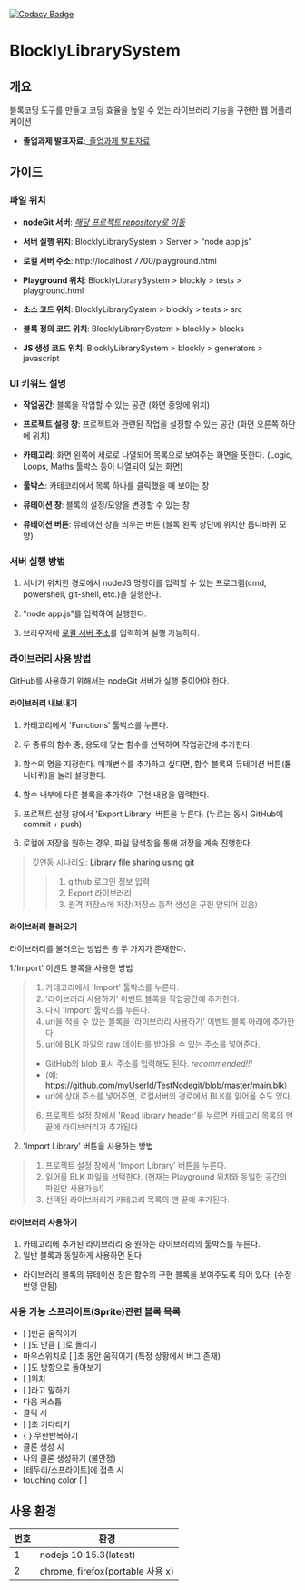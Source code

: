 [![Codacy Badge](https://api.codacy.com/project/badge/Grade/59072231c7fd4a2684defb31c96dd0c9)](https://www.codacy.com/manual/peurocs4/BlocklyLibrarySystem?utm_source=github.com&amp;utm_medium=referral&amp;utm_content=soicem/BlocklyLibrarySystem&amp;utm_campaign=Badge_Grade)

# BlocklyLibrarySystem

## 개요
블록코딩 도구를 만들고 코딩 효율을 높일 수 있는 라이브러리 기능을 구현한 웹 어플리케이션
* __졸업과제 발표자료__:_[졸업과제 발표자료](https://docs.google.com/presentation/d/1osMj74DqMVEPJHYAaqfmuCM5RGpKV85lDcNUDL8EEAE/edit?usp=sharing)

## 가이드 

### 파일 위치

* __nodeGit 서버__: _[해당 프로젝트 repository로 이동](https://github.com/soicem/nodegitServer)_

* __서버 실행 위치__: BlocklyLibrarySystem > Server > "node app.js"

* __로컬 서버 주소__: http://localhost:7700/playground.html

* __Playground 위치__: BlocklyLibrarySystem > blockly > tests > playground.html

* __소스 코드 위치__: BlocklyLibrarySystem > blockly > tests > src

* __블록 정의 코드 위치__: BlocklyLibrarySystem > blockly > blocks

* __JS 생성 코드 위치__: BlocklyLibrarySystem > blockly > generators > javascript



### UI 키워드 설명

* __작업공간__: 블록을 작업할 수 있는 공간 (화면 중앙에 위치)

* __프로젝트 설정 창__: 프로젝트와 관련된 작업을 설정할 수 있는 공간 (화면 오른쪽 하단에 위치)

* __카테고리__: 화면 왼쪽에 세로로 나열되어 목록으로 보여주는 화면을 뜻한다. (Logic, Loops, Maths 툴박스 등이 나열되어 있는 화면)

* __툴박스__: 카테코리에서 목록 하나를 클릭했을 때 보이는 창

* __뮤테이션 창__: 블록의 설정/모양을 변경할 수 있는 창

* __뮤테이션 버튼__: 뮤테이션 창을 띄우는 버튼 (블록 왼쪽 상단에 위치한 톱니바퀴 모양)



### 서버 실행 방법

1. 서버가 위치한 경로에서 nodeJS 명령어를 입력할 수 있는 프로그램(cmd, powershell, git-shell, etc.)을 실행한다.

2. "node app.js"를 입력하여 실행한다.

3. 브라우저에 [로컬 서버 주소](http://localhost:7700/playground.html)를 입력하여 실행 가능하다.



### 라이브러리 사용 방법

GitHub를 사용하기 위해서는 nodeGit 서버가 실행 중이어야 한다.

#### 라이브러리 내보내기

1. 카테고리에서 'Functions' 툴박스를 누른다.

2. 두 종류의 함수 중, 용도에 맞는 함수를 선택하여 작업공간에 추가한다.

3. 함수의 명을 지정한다. 매개변수를 추가하고 싶다면, 함수 블록의 뮤테이션 버튼(톱니바퀴)을 눌러 설정한다.

4. 함수 내부에 다른 블록을 추가하여 구현 내용을 입력한다.

5. 프로젝트 설정 창에서 'Export Library' 버튼을 누른다. (누르는 동시 GitHub에 commit + push)

6. 로컬에 저장을 원하는 경우, 파일 탐색창을 통해 저장을 계속 진행한다.

> 깃연동 시나리오: [Library file sharing using git](https://www.youtube.com/watch?v=Eh-RbXjaSYY&feature=youtu.be)
>> 1. github 로그인 정보 입력
>> 2. Export 라이브러리
>> 3. 원격 저장소에 저장(저장소 동적 생성은 구현 안되어 있음)

#### 라이브러리 불러오기

라이브러리를 불러오는 방법은 총 두 가지가 존재한다.

1.'Import' 이벤트 블록을 사용한 방법

> 1. 카테고리에서 'Import' 툴박스를 누른다.
> 2. '라이브러리 사용하기' 이벤트 블록을 작업공간에 추가한다.
> 3. 다시 'Import' 툴박스를 누른다.
> 4. url을 적을 수 있는 블록을 '라이브러리 사용하기' 이벤트 블록 아래에 추가한다.
> 5. url에 BLK 파일의 raw 데이터를 받아올 수 있는 주소를 넣어준다.
>   * GitHub의 blob 표시 주소를 입력해도 된다. _recommended!!!_
>   * (예: https://github.com/myUserId/TestNodegit/blob/master/main.blk)
>   * url에 상대 주소를 넣어주면, 로컬서버의 경로에서 BLK를 읽어올 수도 있다.
> 6. 프로젝트 설정 창에서 'Read library header'를 누르면 카테고리 목록의 맨 끝에 라이브러리가 추가된다.

2. 'Import Library' 버튼을 사용하는 방법

> 1. 프로젝트 설정 창에서 'Import Library' 버튼을 누른다.
> 2. 읽어올 BLK 파일을 선택한다. (현재는 Playground 위치와 동일한 공간의 파일만 사용가능!)
> 3. 선택된 라이브러리가 카테고리 목록의 맨 끝에 추가된다.

#### 라이브러리 사용하기

1. 카테고리에 추가된 라이브러리 중 원하는 라이브러리의 툴박스를 누른다.
2. 일반 블록과 동일하게 사용하면 된다.
* 라이브러리 블록의 뮤테이션 창은 함수의 구현 블록을 보여주도록 되어 있다. (수정 반영 안됨)



### 사용 가능 스프라이트(Sprite)관련 블록 목록

- [ ]만큼 움직이기
- [ ]도 만큼 [ ]로 돌리기
- 마우스위치로 [ ]초 동안 움직이기 (특정 상황에서 버그 존재)
- [ ]도 방향으로 돌아보기
- [ ]위치
- [ ]라고 말하기
- 다음 커스튬
- <Flag> 클릭 시
- [ ]초 기다리기
- { } 무한반복하기
- 클론 생성 시
- 나의 클론 생성하기 (불안정)
- [테두리/스프라이트]에 접촉 시
- touching color [ ]

## 사용 환경

번호 | 환경
---- | ----
1 | nodejs 10.15.3(latest)
2 | chrome, firefox(portable 사용 x)
